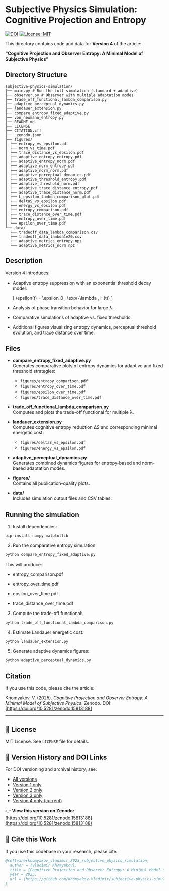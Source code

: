 # Subjective Physics Simulation: Cognitive Projection and Entropy

[![DOI](https://zenodo.org/badge/DOI/10.5281/zenodo.15813188.svg)](https://doi.org/10.5281/zenodo.15813188)
[![License: MIT](https://img.shields.io/badge/License-MIT-yellow.svg)](LICENSE)

This directory contains code and data for **Version 4** of the article:

**"Cognitive Projection and Observer Entropy: A Minimal Model of Subjective Physics"**

## Directory Structure

```
subjective-physics-simulation/
├── main.py # Run the full simulation (standard + adaptive)
├── observer.py # Observer with multiple adaptation modes
├── trade_off_functional_lambda_comparison.py
├── adaptive_perceptual_dynamics.py
├── landauer_extension.py
├── compare_entropy_fixed_adaptive.py
├── von_neumann_entropy.py
├── README.md
├── LICENSE
├── CITATION.cff
├── .zenodo.json
├── figures/
│ ├── entropy_vs_epsilon.pdf
│ ├── norm_vs_time.pdf
│ ├── trace_distance_vs_epsilon.pdf
│ ├── adaptive_entropy_entropy.pdf
│ ├── adaptive_entropy_norm.pdf
│ ├── adaptive_norm_entropy.pdf
│ ├── adaptive_norm_norm.pdf
│ ├── adaptive_perceptual_dynamics.pdf
│ ├── adaptive_threshold_entropy.pdf
│ ├── adaptive_threshold_norm.pdf
│ ├── adaptive_trace_distance_entropy.pdf
│ ├── adaptive_trace_distance_norm.pdf
│ ├── L_epsilon_lambda_comparison_plot.pdf
│ ├── deltaS_vs_epsilon.pdf
│ ├── energy_vs_epsilon.pdf
│ ├── entropy_comparison.pdf
│ ├── trace_distance_over_time.pdf
│ ├── entropy_over_time.pdf
│ └── epsilon_over_time.pdf
└── data/
  ├── tradeoff_data_lambda_comparison.csv
  ├── tradeoff_data_lambda1e20.csv
  ├── adaptive_metrics_entropy.npz
  └── adaptive_metrics_norm.npz
```


## Description

Version 4 introduces:

- Adaptive entropy suppression with an exponential threshold decay model:
  
  \[
  \epsilon(t) = \epsilon_0 \, \exp(-\lambda \, H(t))
  \]

- Analysis of phase transition behavior for large λ.
- Comparative simulations of adaptive vs. fixed thresholds.
- Additional figures visualizing entropy dynamics, perceptual threshold evolution, and trace distance over time.

## Files

- **compare_entropy_fixed_adaptive.py**  
  Generates comparative plots of entropy dynamics for adaptive and fixed threshold strategies:
  - `figures/entropy_comparison.pdf`
  - `figures/entropy_over_time.pdf`
  - `figures/epsilon_over_time.pdf`
  - `figures/trace_distance_over_time.pdf`

- **trade_off_functional_lambda_comparison.py**  
  Computes and plots the trade-off functional for multiple λ.

- **landauer_extension.py**  
  Computes cognitive entropy reduction ΔS and corresponding minimal energetic cost:
  - `figures/deltaS_vs_epsilon.pdf`
  - `figures/energy_vs_epsilon.pdf`

- **adaptive_perceptual_dynamics.py**  
  Generates combined dynamics figures for entropy-based and norm-based adaptation modes.

- **figures/**  
  Contains all publication-quality plots.

- **data/**  
  Includes simulation output files and CSV tables.

## Running the simulation

1. Install dependencies:

```bash
pip install numpy matplotlib
```

2. Run the comparative entropy simulation:

```bash
python compare_entropy_fixed_adaptive.py
```

This will produce:

* entropy_comparison.pdf

* entropy_over_time.pdf

* epsilon_over_time.pdf

* trace_distance_over_time.pdf

3. Compute the trade-off functional:

```bash
python trade_off_functional_lambda_comparison.py
```

4. Estimate Landauer energetic cost:

```bash
python landauer_extension.py
```

5. Generate adaptive dynamics figures:

```bash
python adaptive_perceptual_dynamics.py
```

## Citation

If you use this code, please cite the article:

Khomyakov, V. (2025). *Cognitive Projection and Observer Entropy: A Minimal Model of Subjective Physics*. Zenodo. DOI: [https://doi.org/10.5281/zenodo.15813188]

---

## 📄 License

MIT License. See `LICENSE` file for details.

## 📜 Version History and DOI Links

For DOI versioning and archival history, see:

- [All versions](https://doi.org/10.5281/zenodo.15719389)
- [Version 1 only](https://doi.org/10.5281/zenodo.15719390)
- [Version 2 only](https://doi.org/10.5281/zenodo.15751229)
- [Version 3 only](https://doi.org/10.5281/zenodo.15780239)
- [Version 4 only (current)](https://doi.org/10.5281/zenodo.15813188)

👉 **View this version on Zenodo:**  
[https://doi.org/10.5281/zenodo.15813188](https://doi.org/10.5281/zenodo.15813188)

## 📖 Cite this Work

If you use this codebase in your research, please cite:

```bibtex
@software{khomyakov_vladimir_2025_subjective_physics_simulation,
  author = {Vladimir Khomyakov},
  title = {Cognitive Projection and Observer Entropy: A Minimal Model of Subjective Physics},
  year = 2025,
  url = {https://github.com/Khomyakov-Vladimir/subjective-physics-simulation}
}